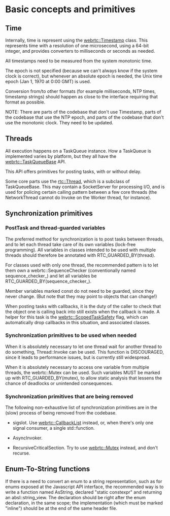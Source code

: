 <?% config.freshness.owner = 'hta' %?>
<?% config.freshness.reviewed = '2021-05-31' %?>

# Basic concepts and primitives

## Time

Internally, time is represent using the [webrtc::Timestamp][1] class. This
represents
time with a resolution of one microsecond, using a 64-bit integer, and provides
converters to milliseconds or seconds as needed.

All timestamps need to be measured from the system monotonic time.

The epoch is not specified (because we can't always know if the system clock is
correct), but whenever an absolute epoch is needed, the Unix time
epoch (Jan 1, 1970 at 0:00 GMT) is used.

Conversion from/to other formats (for example milliseconds, NTP times,
timestamp strings) should happen as close to the interface requiring that
format as possible.

NOTE: There are parts of the codebase that don't use Timestamp, parts of the
codebase that use the NTP epoch, and parts of the codebase that don't use the
monotonic clock. They need to
be updated.

## Threads

All execution happens on a TaskQueue instance. How a TaskQueue is implemented
varies by platform, but they all have the [webrtc::TaskQueueBase][3] API.

This API offers primitives for posting tasks, with or without delay.

Some core parts use the [rtc::Thread][2], which is a subclass of TaskQueueBase.
This may contain a SocketServer for processing I/O, and is used for policing
certain calling pattern between a few core threads (the NetworkThread cannot
do Invoke on the Worker thread, for instance).

## Synchronization primitives

### PostTask and thread-guarded variables

The preferred method for synchronization is to post tasks between threads,
and to let each thread take care of its own variables (lock-free programming).
All variables in
classes intended to be used with multiple threads should therefore be
annotated with RTC_GUARDED_BY(thread).

For classes used with only one thread, the recommended pattern is to let
them own a webrtc::SequenceChecker (conventionally named sequence_checker_)
and let all variables be RTC_GUARDED_BY(sequence_checker_).

Member variables marked const do not need to be guarded, since they never
change. (But note that they may point to objects that can change!)

When posting tasks with callbacks, it is the duty of the caller to check
that the object one is calling back into still exists when the callback
is made. A helper for this task is the [webrtc::ScopedTaskSafety][5]
flag, which can automatically drop callbacks in this situation, and
associated classes.

### Synchronization primitives to be used when needed

When it is absolutely necessary to let one thread wait for another thread
to do something, Thread::Invoke can be used. This function is DISCOURAGED,
since it leads to performance issues, but is currently still widespread.

When it is absolutely necessary to access one variable from multiple threads,
the webrtc::Mutex can be used. Such variables MUST be marked up with
RTC_GUARDED_BY(mutex), to allow static analysis that lessens the chance of
deadlocks or unintended consequences.

### Synchronization primitives that are being removed
The following non-exhaustive list of synchronization primitives are
in the (slow) process of being removed from the codebase.

* sigslot. Use [webrtc::CallbackList][4] instead, or, when there's only one
  signal consumer, a single std::function.
  
* AsyncInvoker.

* RecursiveCriticalSection. Try to use [webrtc::Mutex][6] instead, and don't recurse.

## Enum-To-String functions
If there is a need to convert an enum to a string representation, such as for
enums exposed at the Javascript API interface, the recommended way is to write
a function named AsString, declared "static constexpr" and returning an
absl::string_view. The declaration should be right after the enum declaration,
in the same scope; the implementation (which must be marked "inline") should
be at the end of the same header file.


[1]: https://source.chromium.org/chromium/chromium/src/+/main:third_party/webrtc/api/units/timestamp.h;drc=b95d90b78a3491ef8e8aa0640dd521515ec881ca;l=29
[2]: https://source.chromium.org/chromium/chromium/src/+/main:third_party/webrtc/rtc_base/thread.h;drc=1107751b6f11c35259a1c5c8a0f716e227b7e3b4;l=194
[3]: https://source.chromium.org/chromium/chromium/src/+/main:third_party/webrtc/api/task_queue/task_queue_base.h;drc=1107751b6f11c35259a1c5c8a0f716e227b7e3b4;l=25
[4]: https://source.chromium.org/chromium/chromium/src/+/main:third_party/webrtc/rtc_base/callback_list.h;drc=54b91412de3f579a2d5ccdead6e04cc2cc5ca3a1;l=162
[5]: https://source.chromium.org/chromium/chromium/src/+/main:third_party/webrtc/rtc_base/task_utils/pending_task_safety_flag.h;drc=86ee89f73e4f4799b3ebcc0b5c65837c9601fe6d;l=117
[6]: https://source.chromium.org/chromium/chromium/src/+/main:third_party/webrtc/rtc_base/synchronization/mutex.h;drc=0d3c09a8fe5f12dfbc9f1bcd5790fda8830624ec;l=40
